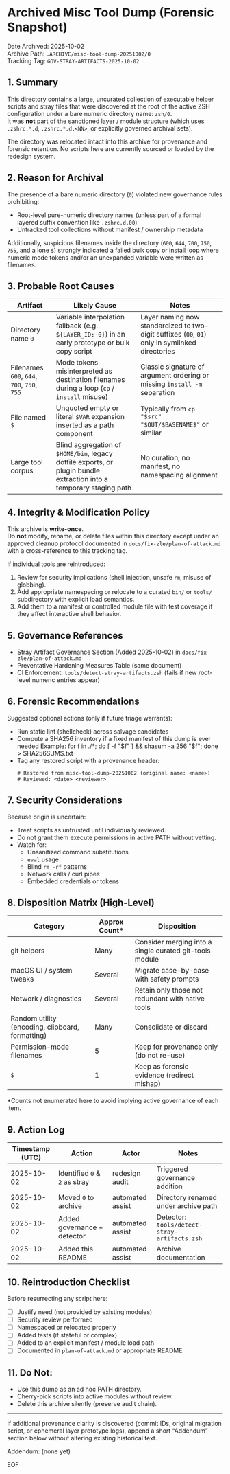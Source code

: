 # Archived Misc Tool Dump (Forensic Snapshot)
Date Archived: 2025-10-02  
Archive Path: `.ARCHIVE/misc-tool-dump-20251002/0`  
Tracking Tag: `GOV-STRAY-ARTIFACTS-2025-10-02`  

## 1. Summary
This directory contains a large, uncurated collection of executable helper scripts and stray files that were discovered at the root of the active ZSH configuration under a bare numeric directory name: `zsh/0`.  
It was **not** part of the sanctioned layer / module structure (which uses `.zshrc.*.d`, `.zshrc.*.d.<NN>`, or explicitly governed archival sets).  

The directory was relocated intact into this archive for provenance and forensic retention. No scripts here are currently sourced or loaded by the redesign system.

## 2. Reason for Archival
The presence of a bare numeric directory (`0`) violated new governance rules prohibiting:
- Root-level pure-numeric directory names (unless part of a formal layered suffix convention like `.zshrc.d.00`)
- Untracked tool collections without manifest / ownership metadata

Additionally, suspicious filenames inside the directory (`600`, `644`, `700`, `750`, `755`, and a lone `$`) strongly indicated a failed bulk copy or install loop where numeric mode tokens and/or an unexpanded variable were written as filenames.

## 3. Probable Root Causes
| Artifact | Likely Cause | Notes |
|----------|--------------|-------|
| Directory name `0` | Variable interpolation fallback (e.g. `${LAYER_ID:-0}`) in an early prototype or bulk copy script | Layer naming now standardized to two-digit suffixes (`00`, `01`) only in symlinked directories |
| Filenames `600`, `644`, `700`, `750`, `755` | Mode tokens misinterpreted as destination filenames during a loop (`cp` / `install` misuse) | Classic signature of argument ordering or missing `install -m` separation |
| File named `$` | Unquoted empty or literal `$VAR` expansion inserted as a path component | Typically from `cp "$src" "$OUT/$BASENAME$"` or similar |
| Large tool corpus | Blind aggregation of `$HOME/bin`, legacy dotfile exports, or plugin bundle extraction into a temporary staging path | No curation, no manifest, no namespacing alignment |

## 4. Integrity & Modification Policy
This archive is **write-once**.  
Do **not** modify, rename, or delete files within this directory except under an approved cleanup protocol documented in `docs/fix-zle/plan-of-attack.md` with a cross-reference to this tracking tag.

If individual tools are reintroduced:
1. Review for security implications (shell injection, unsafe `rm`, misuse of globbing).
2. Add appropriate namespacing or relocate to a curated `bin/` or `tools/` subdirectory with explicit load semantics.
3. Add them to a manifest or controlled module file with test coverage if they affect interactive shell behavior.

## 5. Governance References
- Stray Artifact Governance Section (Added 2025-10-02) in `docs/fix-zle/plan-of-attack.md`
- Preventative Hardening Measures Table (same document)
- CI Enforcement: `tools/detect-stray-artifacts.zsh` (fails if new root-level numeric entries appear)

## 6. Forensic Recommendations
Suggested optional actions (only if future triage warrants):
- Run static lint (shellcheck) across salvage candidates
- Compute a SHA256 inventory if a fixed manifest of this dump is ever needed
  Example:
    for f in ./*; do [ -f "$f" ] && shasum -a 256 "$f"; done > SHA256SUMS.txt
- Tag any restored script with a provenance header:
  ```
  # Restored from misc-tool-dump-20251002 (original name: <name>)
  # Reviewed: <date> <reviewer>
  ```

## 7. Security Considerations
Because origin is uncertain:
- Treat scripts as untrusted until individually reviewed.
- Do not grant them execute permissions in active PATH without vetting.
- Watch for:
  - Unsanitized command substitutions
  - `eval` usage
  - Blind `rm -rf` patterns
  - Network calls / curl pipes
  - Embedded credentials or tokens

## 8. Disposition Matrix (High-Level)
| Category | Approx Count* | Disposition |
|----------|---------------|------------|
| git helpers | Many | Consider merging into a single curated git-tools module |
| macOS UI / system tweaks | Several | Migrate case-by-case with safety prompts |
| Network / diagnostics | Several | Retain only those not redundant with native tools |
| Random utility (encoding, clipboard, formatting) | Many | Consolidate or discard |
| Permission-mode filenames | 5 | Keep for provenance only (do not re-use) |
| `$` | 1 | Keep as forensic evidence (redirect mishap) |

*Counts not enumerated here to avoid implying active governance of each item.

## 9. Action Log
| Timestamp (UTC) | Action | Actor | Notes |
|-----------------|--------|-------|-------|
| 2025-10-02 | Identified `0` & `2` as stray | redesign audit | Triggered governance addition |
| 2025-10-02 | Moved `0` to archive | automated assist | Directory renamed under archive path |
| 2025-10-02 | Added governance + detector | automated assist | Detector: `tools/detect-stray-artifacts.zsh` |
| 2025-10-02 | Added this README | automated assist | Archive documentation |

## 10. Reintroduction Checklist
Before resurrecting any script here:
- [ ] Justify need (not provided by existing modules)
- [ ] Security review performed
- [ ] Namespaced or relocated properly
- [ ] Added tests (if stateful or complex)
- [ ] Added to an explicit manifest / module load path
- [ ] Documented in `plan-of-attack.md` or appropriate README

## 11. Do Not:
- Use this dump as an ad hoc PATH directory.
- Cherry-pick scripts into active modules without review.
- Delete this archive silently (preserve audit chain).

---

If additional provenance clarity is discovered (commit IDs, original migration script, or ephemeral layer prototype logs), append a short “Addendum” section below without altering existing historical text.

Addendum:
(none yet)

EOF